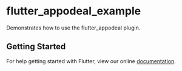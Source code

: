 # flutter_appodeal_example

Demonstrates how to use the flutter_appodeal plugin.

## Getting Started

For help getting started with Flutter, view our online
[documentation](https://flutter.io/).
